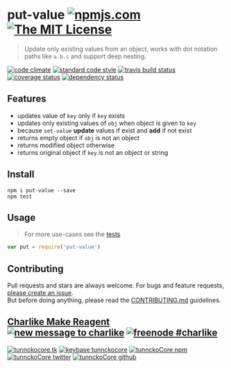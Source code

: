 # put-value [![npmjs.com][npmjs-img]][npmjs-url] [![The MIT License][license-img]][license-url] 

> Update only existing values from an object, works with dot notation paths like `a.b.c` and support deep nesting.

[![code climate][codeclimate-img]][codeclimate-url] [![standard code style][standard-img]][standard-url] [![travis build status][travis-img]][travis-url] [![coverage status][coveralls-img]][coveralls-url] [![dependency status][david-img]][david-url]


## Features
- updates value of `key` only if `key` exists
- updates only existing values of `obj` when object is given to `key`
- because `set-value` **update** values if exist and **add** if not exist
- returns empty object if `obj` is not an object
- returns modified object otherwise
- returns original object if `key` is not an object or string


## Install
```
npm i put-value --save
npm test
```


## Usage
> For more use-cases see the [tests](./test.js)

```js
var put = require('put-value')
```


## Contributing

Pull requests and stars are always welcome. For bugs and feature requests, [please create an issue](https://github.com/tunnckoCore/put-value/issues/new).  
But before doing anything, please read the [CONTRIBUTING.md](./CONTRIBUTING.md) guidelines.


## [Charlike Make Reagent](http://j.mp/1stW47C) [![new message to charlike][new-message-img]][new-message-url] [![freenode #charlike][freenode-img]][freenode-url]

[![tunnckocore.tk][author-www-img]][author-www-url] [![keybase tunnckocore][keybase-img]][keybase-url] [![tunnckoCore npm][author-npm-img]][author-npm-url] [![tunnckoCore twitter][author-twitter-img]][author-twitter-url] [![tunnckoCore github][author-github-img]][author-github-url]


[npmjs-url]: https://www.npmjs.com/package/put-value
[npmjs-img]: https://img.shields.io/npm/v/put-value.svg?label=put-value

[license-url]: https://github.com/tunnckoCore/put-value/blob/master/LICENSE.md
[license-img]: https://img.shields.io/badge/license-MIT-blue.svg


[codeclimate-url]: https://codeclimate.com/github/tunnckoCore/put-value
[codeclimate-img]: https://img.shields.io/codeclimate/github/tunnckoCore/put-value.svg

[travis-url]: https://travis-ci.org/tunnckoCore/put-value
[travis-img]: https://img.shields.io/travis/tunnckoCore/put-value.svg

[coveralls-url]: https://coveralls.io/r/tunnckoCore/put-value
[coveralls-img]: https://img.shields.io/coveralls/tunnckoCore/put-value.svg

[david-url]: https://david-dm.org/tunnckoCore/put-value
[david-img]: https://img.shields.io/david/tunnckoCore/put-value.svg

[standard-url]: https://github.com/feross/standard
[standard-img]: https://img.shields.io/badge/code%20style-standard-brightgreen.svg


[author-www-url]: http://www.tunnckocore.tk
[author-www-img]: https://img.shields.io/badge/www-tunnckocore.tk-fe7d37.svg

[keybase-url]: https://keybase.io/tunnckocore
[keybase-img]: https://img.shields.io/badge/keybase-tunnckocore-8a7967.svg

[author-npm-url]: https://www.npmjs.com/~tunnckocore
[author-npm-img]: https://img.shields.io/badge/npm-~tunnckocore-cb3837.svg

[author-twitter-url]: https://twitter.com/tunnckoCore
[author-twitter-img]: https://img.shields.io/badge/twitter-@tunnckoCore-55acee.svg

[author-github-url]: https://github.com/tunnckoCore
[author-github-img]: https://img.shields.io/badge/github-@tunnckoCore-4183c4.svg

[freenode-url]: http://webchat.freenode.net/?channels=charlike
[freenode-img]: https://img.shields.io/badge/freenode-%23charlike-5654a4.svg

[new-message-url]: https://github.com/tunnckoCore/messages
[new-message-img]: https://img.shields.io/badge/send%20me-message-green.svg

